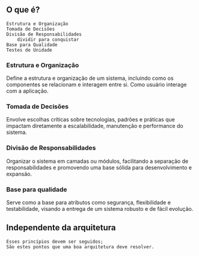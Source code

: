 ## O que é?
	Estrutura e Organização
	Tomada de Decisões
	Divisão de Responsabilidades
		dividir para conquistar
	Base para Qualidade
	Testes de Unidade
### Estrutura e Organização
Define a estrutura e organização de um sistema, incluindo como os componentes se relacionam e interagem entre si.
Como usuário interage com a aplicação.
### Tomada de Decisões 
Envolve escolhas críticas sobre tecnologias, padrões e práticas que impactam diretamente a escalabilidade, manutenção e performance do sistema.
### Divisão de Responsabilidades
Organizar o sistema em camadas ou módulos, facilitando a separação de responsabilidades e promovendo uma base sólida para desenvolvimento e expansão.
### Base para qualidade
Serve como a base para atributos como segurança, flexibilidade e testabilidade, visando a entrega de um sistema robusto e de fácil evolução.
## Independente da arquitetura
	Esses princípios devem ser seguidos;
	São estes pontos que uma boa arquitetura deve resolver.
